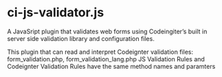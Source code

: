 ci-js-validator.js
===============

A JavaSript plugin that validates web forms using Codeingiter’s built in server side validation library and configuration files.

This plugin that can read and interpret Codeignter validation files: form_validation.php, form_validation_lang.php
JS Validation Rules and Codeignter Validation Rules have the same method names and paramters


